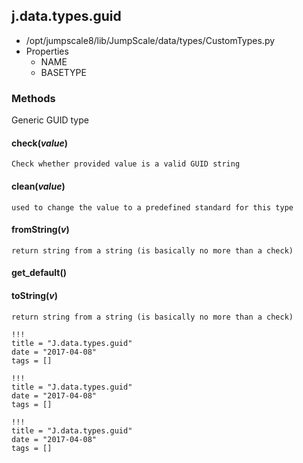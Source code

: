 <!-- toc -->
## j.data.types.guid

- /opt/jumpscale8/lib/JumpScale/data/types/CustomTypes.py
- Properties
    - NAME
    - BASETYPE

### Methods

Generic GUID type

#### check(*value*) 

```
Check whether provided value is a valid GUID string

```

#### clean(*value*) 

```
used to change the value to a predefined standard for this type

```

#### fromString(*v*) 

```
return string from a string (is basically no more than a check)

```

#### get_default() 

#### toString(*v*) 

```
return string from a string (is basically no more than a check)

```


```
!!!
title = "J.data.types.guid"
date = "2017-04-08"
tags = []
```

```
!!!
title = "J.data.types.guid"
date = "2017-04-08"
tags = []
```

```
!!!
title = "J.data.types.guid"
date = "2017-04-08"
tags = []
```
